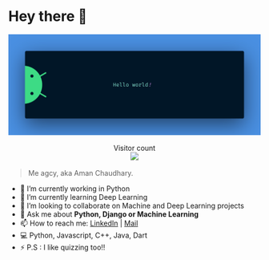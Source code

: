 # Hey there :wave:

<img src="https://raw.githubusercontent.com/agcy1210/agcy1210/master/resources/banner.png" alt="Hello World">

<p align="center"> 
  Visitor count<br>
  <img src="https://profile-counter.glitch.me/agcy1210/count.svg" />
</p>

> Me agcy, aka Aman Chaudhary. 

- 🔭 I’m currently working in Python
- 🌱 I’m currently learning Deep Learning
- 👯 I’m looking to collaborate on Machine and Deep Learning projects
- 💬 Ask me about **Python, Django or Machine Learning**
- 📫 How to reach me: [LinkedIn](https://linkedin.com/in/aman-chaudhary-agcy) | [Mail](agcy7320@gmail.com)
- 💻 Python, Javascript, C++, Java, Dart
- ⚡ P.S : I like quizzing too!!

